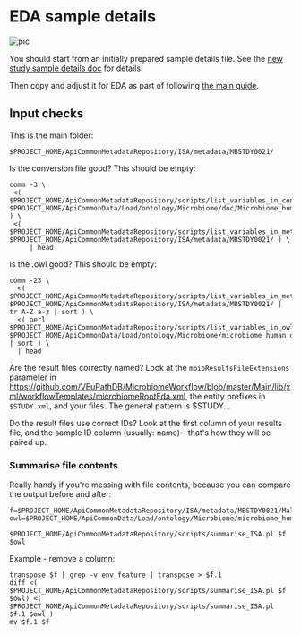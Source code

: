 # EDA sample details

![pic](https://static.wikia.nocookie.net/looneytunes/images/3/32/RalphWolf.jpg/revision/latest?cb=20211031014003)

You should start from an initially prepared sample details file. See the [new study sample details doc](sample-details-guide.md) for details.

Then copy and adjust it for EDA as part of following [the main guide](eda-guide.md).

## Input checks

This is the main folder:
```
$PROJECT_HOME/ApiCommonMetadataRepository/ISA/metadata/MBSTDY0021/
```
Is the conversion file good? This should be empty:
```
comm -3 \
 <( $PROJECT_HOME/ApiCommonMetadataRepository/scripts/list_variables_in_conversion_file.sh $PROJECT_HOME/ApiCommonData/Load/ontology/Microbiome/doc/Microbiome_human_only_conversion.csv ) \
 <( $PROJECT_HOME/ApiCommonMetadataRepository/scripts/list_variables_in_metadata_dir.sh  $PROJECT_HOME/ApiCommonMetadataRepository/ISA/metadata/MBSTDY0021/ ) \
     | head
```

Is the .owl good? This should be empty:

```
comm -23 \
  <( $PROJECT_HOME/ApiCommonMetadataRepository/scripts/list_variables_in_metadata_dir.sh  $PROJECT_HOME/ApiCommonMetadataRepository/ISA/metadata/MBSTDY0021/ | tr A-Z a-z | sort ) \
  <( perl $PROJECT_HOME/ApiCommonMetadataRepository/scripts/list_variables_in_owl.pl $PROJECT_HOME/ApiCommonData/Load/ontology/Microbiome/microbiome_human_only.owl | sort ) \
  | head
```

Are the result files correctly named? Look at the `mbioResultsFileExtensions` parameter in https://github.com/VEuPathDB/MicrobiomeWorkflow/blob/master/Main/lib/xml/workflowTemplates/microbiomeRootEda.xml, the entity prefixes in `$STUDY.xml`, and your files. The general pattern is $STUDY.<prefix>.<extension>.

Do the result files use correct IDs? Look at the first column of your results file, and the sample ID column (usually: name) - that's how they will be paired up.

### Summarise file contents

Really handy if you're messing with file contents, because you can compare the output before and after:
```
f=$PROJECT_HOME/ApiCommonMetadataRepository/ISA/metadata/MBSTDY0021/Malaysia_Helminth.txt
owl=$PROJECT_HOME/ApiCommonData/Load/ontology/Microbiome/microbiome_human_only.owl

$PROJECT_HOME/ApiCommonMetadataRepository/scripts/summarise_ISA.pl $f $owl
```

Example - remove a column:
```
transpose $f | grep -v env_feature | transpose > $f.1
diff <( $PROJECT_HOME/ApiCommonMetadataRepository/scripts/summarise_ISA.pl $f $owl) <( $PROJECT_HOME/ApiCommonMetadataRepository/scripts/summarise_ISA.pl $f.1 $owl )
mv $f.1 $f

```
